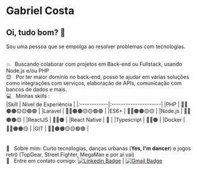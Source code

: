 # Gabriel Costa

## Oi, tudo bom? 👋
Sou uma pessoa que se empolga ao resolver problemas com tecnologias.

<br/> :collision: &nbsp; Buscando colaborar com projetos em Back-end ou Fullstack, usando Node.js e/ou PHP
<br/> :blush: &nbsp; Por ter maior domínio no back-end, posso te ajudar em várias soluções como integrações com serviços, elaboração de APIs, comunicação com bancos de dados e mais.
<br/> :computer: &nbsp; Minhas skills :
<br/>
|Skill        | Nível de Experiência |
|:------------|:---------------------|
|PHP          | 🔴🔴🟠🟠🟡🟡🟢🟢           |
|Laravel      | 🔴🔴🟠🟠🟡🟡🟢🟢           |
|ES6+         | 🔴🔴🟠🟠🟡🟡             |
|Node.js      | 🔴🔴🟠🟠🟡              |
|ReactJS      | 🔴🔴🟠                |
|React Native | 🔴                   |
|Typescript   | 🔴🔴🟠                |
|Docker       | 🔴🔴🟠🟠🟡              |
|GIT          | 🔴🔴🟠🟠🟡🟡🟢🟢           |

<br/> 💬  &nbsp; Sobre mim: Curto tecnologias, danças urbanas (**Yes, I'm dancer**) e jogos retrô (TopGear, Street Fighter, MegaMan e por aí vai)
<br/> :email: &nbsp; Entre em contato comigo: [![Linkedin Badge](https://img.shields.io/badge/-GabrielCosta-blue?style=flat-square&logo=Linkedin&logoColor=white&link=https://www.linkedin.com/in/gubsocosta/)](https://www.linkedin.com/in/gubsocosta/) 
| 
[![Gmail Badge](https://img.shields.io/badge/-gubsocosta@gmail.com-c14438?style=flat-square&logo=Gmail&logoColor=white&link=mailto:gubsocosta@gmail.com)](mailto:gubsocosta@gmail.com)
